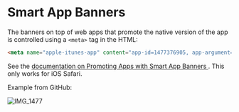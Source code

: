 # Smart App Banners

The banners on top of web apps that promote the native version of the app is controlled using a `<meta>` tag in the HTML:

```html
<meta name="apple-itunes-app" content="app-id=1477376905, app-argument=https://github.com/" />
```

See the [documentation on Promoting Apps with Smart App Banners
](https://developer.apple.com/documentation/webkit/promoting_apps_with_smart_app_banners). This only works for iOS Safari.

Example from GitHub:

![IMG_1477](https://github.com/petermekhaeil/til/assets/4616064/f7cf2b12-abe9-498e-9962-57fbbcd8f1c0)
